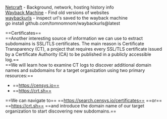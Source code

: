 [Netcraft](https://www.netcraft.com/) - Background, network, hosting history info  
[Wayback Machine](http://web.archive.org/) - Find old versions of websites  
[waybackurls](https://github.com/tomnomnom/waybackurls) - inspect url's saved to the wayback machine  
go install github.com/tomnomnom/waybackurls@latest
 
==Certificates==  
==Another interesting source of information we can use to extract subdomains is SSL/TLS certificates. The main reason is Certificate Transparency (CT), a project that requires every SSL/TLS certificate issued by a Certificate Authority (CA) to be published in a publicly accessible log.==  
==We will learn how to examine CT logs to discover additional domain names and subdomains for a target organization using two primary resources:==

- ==https://censys.io==
- ==https://crt.sh==

==We can navigate to== ==https://search.censys.io/certificates== ==or== ==https://crt.sh== ==and introduce the domain name of our target organization to start discovering new subdomains.==